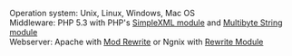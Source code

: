 Operation system: Unix, Linux, Windows, Mac OS <br>
Middleware: PHP 5.3 with PHP's <a href="http://php.net/simplexml">SimpleXML module</a> and <a href="http://php.net/mbstring">Multibyte String module</a> <br>
Webserver: Apache with <a href="http://httpd.apache.org/docs/current/mod/mod_rewrite.html">Mod Rewrite</a> or Ngnix with <a href="http://wiki.nginx.org/HttpRewriteModule">Rewrite Module</a><br>
